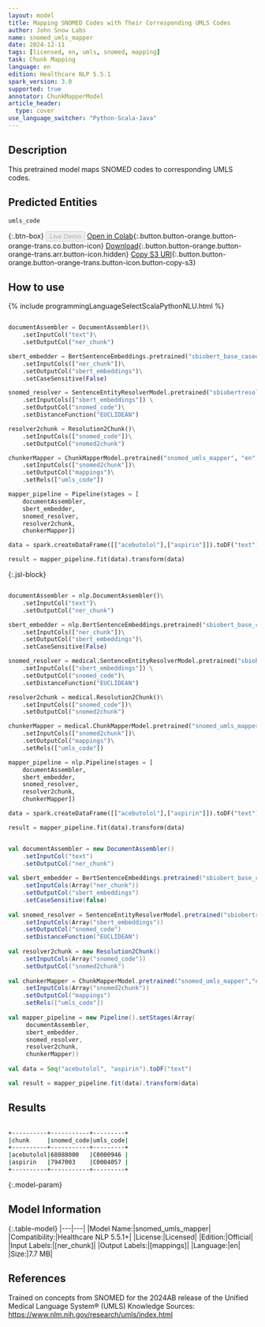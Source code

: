 ```yaml
---
layout: model
title: Mapping SNOMED Codes with Their Corresponding UMLS Codes
author: John Snow Labs
name: snomed_umls_mapper
date: 2024-12-11
tags: [licensed, en, umls, snomed, mapping]
task: Chunk Mapping
language: en
edition: Healthcare NLP 5.5.1
spark_version: 3.0
supported: true
annotator: ChunkMapperModel
article_header:
  type: cover
use_language_switcher: "Python-Scala-Java"
---
```


## Description

This pretrained model maps SNOMED codes to corresponding UMLS codes.

## Predicted Entities

`umls_code`

{:.btn-box}
<button class="button button-orange" disabled>Live Demo</button>
[Open in Colab](https://colab.research.google.com/github/JohnSnowLabs/spark-nlp-workshop/blob/master/healthcare-nlp/06.0.Chunk_Mapping.ipynb){:.button.button-orange.button-orange-trans.co.button-icon}
[Download](https://s3.amazonaws.com/auxdata.johnsnowlabs.com/clinical/models/snomed_umls_mapper_en_5.5.1_3.0_1733931916551.zip){:.button.button-orange.button-orange-trans.arr.button-icon.hidden}
[Copy S3 URI](s3://auxdata.johnsnowlabs.com/clinical/models/snomed_umls_mapper_en_5.5.1_3.0_1733931916551.zip){:.button.button-orange.button-orange-trans.button-icon.button-copy-s3}

## How to use



<div class="tabs-box" markdown="1">
{% include programmingLanguageSelectScalaPythonNLU.html %}
	
```python

documentAssembler = DocumentAssembler()\
    .setInputCol("text")\
    .setOutputCol("ner_chunk")

sbert_embedder = BertSentenceEmbeddings.pretrained("sbiobert_base_cased_mli", "en", "clinical/models")\
    .setInputCols(["ner_chunk"])\
    .setOutputCol("sbert_embeddings")\
    .setCaseSensitive(False)

snomed_resolver = SentenceEntityResolverModel.pretrained("sbiobertresolve_snomed_drug", "en", "clinical/models")\
    .setInputCols(["sbert_embeddings"]) \
    .setOutputCol("snomed_code")\
    .setDistanceFunction("EUCLIDEAN")

resolver2chunk = Resolution2Chunk()\
    .setInputCols(["snomed_code"])\
    .setOutputCol("snomed2chunk")

chunkerMapper = ChunkMapperModel.pretrained("snomed_umls_mapper", "en", "clinical/models")\
    .setInputCols(["snomed2chunk"])\
    .setOutputCol("mappings")\
    .setRels(["umls_code"])

mapper_pipeline = Pipeline(stages = [
    documentAssembler,
    sbert_embedder,
    snomed_resolver,
    resolver2chunk,
    chunkerMapper])

data = spark.createDataFrame([["acebutolol"],["aspirin"]]).toDF("text")

result = mapper_pipeline.fit(data).transform(data)

```

{:.jsl-block}
```python

documentAssembler = nlp.DocumentAssembler()\
    .setInputCol("text")\
    .setOutputCol("ner_chunk")

sbert_embedder = nlp.BertSentenceEmbeddings.pretrained("sbiobert_base_cased_mli", "en", "clinical/models")\
    .setInputCols(["ner_chunk"])\
    .setOutputCol("sbert_embeddings")\
    .setCaseSensitive(False)

snomed_resolver = medical.SentenceEntityResolverModel.pretrained("sbiobertresolve_snomed_drug", "en", "clinical/models")\
    .setInputCols(["sbert_embeddings"]) \
    .setOutputCol("snomed_code")\
    .setDistanceFunction("EUCLIDEAN")

resolver2chunk = medical.Resolution2Chunk()\
    .setInputCols(["snomed_code"])\
    .setOutputCol("snomed2chunk")

chunkerMapper = medical.ChunkMapperModel.pretrained("snomed_umls_mapper", "en", "clinical/models")\
    .setInputCols(["snomed2chunk"])\
    .setOutputCol("mappings")\
    .setRels(["umls_code"])

mapper_pipeline = nlp.Pipeline(stages = [
    documentAssembler,
    sbert_embedder,
    snomed_resolver,
    resolver2chunk,
    chunkerMapper])

data = spark.createDataFrame([["acebutolol"],["aspirin"]]).toDF("text")

result = mapper_pipeline.fit(data).transform(data)

```
```scala

val documentAssembler = new DocumentAssembler()
    .setInputCol("text")
    .setOutputCol("ner_chunk")
	
val sbert_embedder = BertSentenceEmbeddings.pretrained("sbiobert_base_cased_mli","en","clinical/models")
    .setInputCols(Array("ner_chunk"))
    .setOutputCol("sbert_embeddings")
    .setCaseSensitive(false)
	
val snomed_resolver = SentenceEntityResolverModel.pretrained("sbiobertresolve_snomed_drug","en","clinical/models")
    .setInputCols(Array("sbert_embeddings"))
    .setOutputCol("snomed_code")
    .setDistanceFunction("EUCLIDEAN")
	
val resolver2chunk = new Resolution2Chunk()
    .setInputCols(Array("snomed_code"))
    .setOutputCol("snomed2chunk")
	
val chunkerMapper = ChunkMapperModel.pretrained("snomed_umls_mapper","en","clinical/models")
    .setInputCols(Array("snomed2chunk"))
    .setOutputCol("mappings")
    .setRels(["umls_code"])
	
val mapper_pipeline = new Pipeline().setStages(Array(
     documentAssembler,
     sbert_embedder,
     snomed_resolver,
     resolver2chunk,
     chunkerMapper))
	
val data = Seq("acebutolol", "aspirin").toDF("text")

val result = mapper_pipeline.fit(data).transform(data)

```
</div>

## Results

```bash

+----------+-----------+---------+
|chunk     |snomed_code|umls_code|
+----------+-----------+---------+
|acebutolol|68088000   |C0000946 |
|aspirin   |7947003    |C0004057 |
+----------+-----------+---------+

```

{:.model-param}
## Model Information

{:.table-model}
|---|---|
|Model Name:|snomed_umls_mapper|
|Compatibility:|Healthcare NLP 5.5.1+|
|License:|Licensed|
|Edition:|Official|
|Input Labels:|[ner_chunk]|
|Output Labels:|[mappings]|
|Language:|en|
|Size:|7.7 MB|

## References

Trained on concepts from SNOMED for the 2024AB release of the Unified Medical Language System® (UMLS) Knowledge Sources: https://www.nlm.nih.gov/research/umls/index.html
